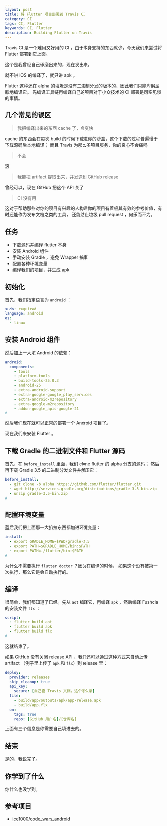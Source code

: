 ```yaml
---
layout: post
title: 将 Flutter 项目部署到 Travis CI
category: CI
tags: CI, Flutter
keywords: CI, Flutter
description: Building Flutter on Travis
---
```


Travis CI 是一个难用又好用的 CI ，由于本身支持的东西就少，今天我们来尝试将 Flutter 部署到它上面。

这个是我曾经自己琢磨出来的，现在发出来。

就不讲 iOS 的编译了，就只讲 apk 。

Flutter 这种还在 alpha 的垃圾是没有二进制分发的版本的，因此我们只能卑躬屈膝地编译它。
先编译工具链再编译自己的项目对于小众技术的 CI 部署是司空见惯的事情。

## 几个常见的误区

> 我把编译出来的东西 cache 了，会变快

cache 的东西会在每次 build 的时候下载进你的沙盒，这个下载的过程普遍慢于下载源码后本地编译；
而且 Travis 为那么多项目服务，你的良心不会痛吗

> 不会

滚

> 我能把 artifact 提取出来，并发送到 GitHub release

曾经可以，现在 GitHub 把这个 API 关了

> CI 没有用

这对于帮助那些对你的项目有兴趣的人构建你的项目有着极其有效的参考价值，有时还能作为发布文档之类的工具，
还能防止垃圾 pull request ，何乐而不为。

## 任务

+ 下载源码并编译 flutter 本身
+ 安装 Android 组件
+ 手动安装 Gradle ，避免 Wrapper 搞事
+ 配置各种环境变量
+ 编译我们的项目，并生成 apk

## 初始化

首先，我们指定语言为 `android` ：

```yaml
sudo: required
language: android
os:
  - linux
```

## 安装 Android 组件

然后加上一大坨 Android 的依赖：

```yaml
android:
  components:
    - tools
    - platform-tools
    - build-tools-25.0.3
    - android-25
    - extra-android-support
    - extra-google-google_play_services
    - extra-android-m2repository
    - extra-google-m2repository
    - addon-google_apis-google-21
#
```

然后我们现在就可以正常的部署一个 Android 项目了。

现在我们来安装 Flutter 。

## 下载 Gradle 的二进制文件和 Flutter 源码

首先，在 `before_install` 里面，我们 clone flutter 的 alpha 分支的源码；
然后再下载 Gradle 3.5 的二进制分发文件并解压它：

```yaml
before_install:
  - git clone -b alpha https://github.com/flutter/flutter.git
  - wget http://services.gradle.org/distributions/gradle-3.5-bin.zip
  - unzip gradle-3.5-bin.zip
#
```

## 配置环境变量

蓝后我们把上面那一大扒拉东西都加进环境变量：

```yaml
install:
  - export GRADLE_HOME=$PWD/gradle-3.5
  - export PATH=$GRADLE_HOME/bin:$PATH
  - export PATH=./flutter/bin:$PATH
#
```

为什么不需要执行 `flutter doctor` ？因为在编译的时候，
如果这个没有被第一次执行，那么它是会自动执行的。

## 编译

很简单，我们都知道了已经。先从 `aot` 编译它，再编译 `apk` ，然后编译 Fushcia 的安装文件 `flx` ：

```yaml
script:
  - flutter build aot
  - flutter build apk
  - flutter build flx
#
```

这就结束了。

如果 GitHub 没有关闭 release API ，我们还可以通过这种方式来自动上传 artifact
（例子里上传了 `apk` 和 `flx`）到 release 里：

```yaml
deploy:
  provider: releases
  skip_cleanup: true
  api_key:
    secure: [自己查 Travis 文档，这个怎么拿]
  file:
    - build/app/outputs/apk/app-release.apk
    - build/app.flx
  on:
    tags: true
    repo: [GitHub 用户名]/[仓库名]
```

上面有三个信息是你需要自己填进去的。

## 结束

是的，我说完了。

## 你学到了什么

你什么也没学到。

## 参考项目

+ [ice1000/code\_wars\_android](https://github.com/ice1000/code_wars_android)
